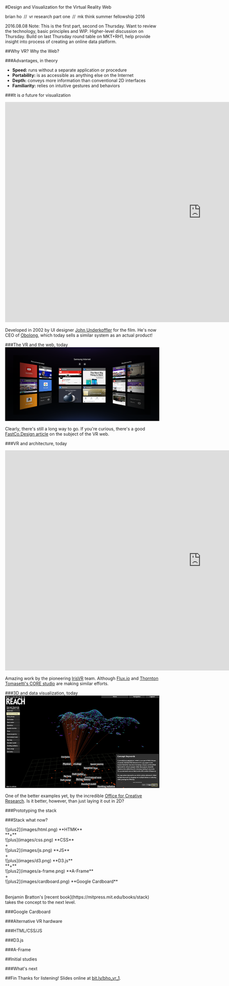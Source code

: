 #Design and Visualization for the Virtual Reality Web

brian ho&ensp;//&ensp;vr research part one&ensp;//&ensp;mk think summer fellowship 2016

2016.08.08
Note: This is the first part, second on Thursday. Want to review the technology, basic principles and WIP. Higher-level discussion on Thursday. Build on last Thursday round table on MKT+RH1, help provide insight into process of creating an online data platform.



##Why VR? Why the Web?


###Advantages, in theory
- **Speed:** runs without a separate application or procedure
- **Portability:** is as accessible as anything else on the Internet
- **Depth:** conveys more information than conventional 2D interfaces
- **Familiarity:** relies on intuitive gestures and behaviors


###It is _a_ future for visualization
<iframe src="https://player.vimeo.com/video/49216050?title=0&byline=0&portrait=0" width="1280" height="720" frameborder="0" webkitallowfullscreen mozallowfullscreen allowfullscreen></iframe>

Developed in 2002 by UI designer [John Underkoffler](http://www.fastcodesign.com/3046205/7-questions-for-the-guy-who-designed-minority-reports-futuristic-uis) for the film. He's now CEO of [Obolong](http://www.oblong.com), which today sells a similar system as an actual product!


###The VR and the web, today
![bad interface](images/samsung_browser.png)

Clearly, there's still a long way to go. If you're curious, there's a good [FastCo.Design article](http://www.fastcodesign.com/3058591/why-a-virtual-reality-web-may-never-happen) on the subject of the VR web.


###VR and architecture, today
<iframe width="1280" height="720" src="https://www.youtube.com/embed/7Fzxu3hkuXo" frameborder="0" allowfullscreen></iframe>

Amazing work by the pioneering [IrisVR](https://www.irisvr.com) team. Although [Flux.io](https://labs.flux.io/flux-vr/) and [Thornton Tomasetti's CORE studio](http://core.thorntontomasetti.com/vrx/) are making similar efforts.


###3D and data visualization, today
![ocr graphic](images/ocr_example.jpg)

One of the better examples yet, by the incredible [Office for Creative Research](http://ocr.nyc). Is it better, however, than just laying it out in 2D?



###Prototyping the stack


###Stack what now?
<br>
<div class="flex-container">
    <div class="flex-item" style="-webkit-flex: 2; flex: 2;">![plus2](images/html.png) **HTMK**</div>
    <div class="flex-item" style="-webkit-flex: 1; flex: 1;"> **+** </div>
    <div class="flex-item" style="-webkit-flex: 2; flex: 2;">![plus](images/css.png) **CSS**</div>
    <div class="flex-item" style="-webkit-flex: 1; flex: 1;"> + </div>
    <div class="flex-item" style="-webkit-flex: 2; flex: 2;">![plus2](images/js.png) **JS**</div>
    <div class="flex-item" style="-webkit-flex: 1; flex: 1;"> + </div>
    <div class="flex-item" style="-webkit-flex: 2; flex: 2;">![plus](images/d3.png) **D3.js**</div>
    <div class="flex-item" style="-webkit-flex: 2; flex: 1;"> **+** </div>
    <div class="flex-item" style="-webkit-flex: 2; flex: 2;">![plus2](images/a-frame.png) **A-Frame**</div>
    <div class="flex-item" style="-webkit-flex: 1; flex: 1;"> + </div>
    <div class="flex-item" style="-webkit-flex: 2; flex: 2;">![plus2](images/cardboard.png) **Google Cardboard**</div>
</div>
<br><br>
Benjamin Bratton's [recent book](https://mitpress.mit.edu/books/stack) takes the concept to the next level.


###Google Cardboard


###Alternative VR hardware


###HTML/CSS/JS


###D3.js


###A-Frame



##Initial studies



###What's next



##Fin
Thanks for listening! Slides online at [bit.ly/bho_vr_1](http://bit.ly/bho_vr_1).

